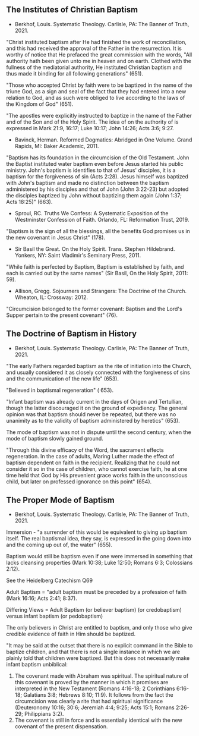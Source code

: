 ## The Institutes of Christian Baptism

- Berkhof, Louis. Systematic Theology. Carlisle, PA: The Banner of Truth, 2021.

"Christ instituted baptism after He had finished the work of reconciliation, and this had received the approval of the Father in the resurrection. It is worthy of notice that He prefaced the great commission with the words, "All authority hath been given unto me in heaven and on earth. Clothed with the fullness of the mediatorial authority, He instituted Christian baptism and thus made it binding for all following generations" (651).

"Those who accepted Christ by faith were to be baptized in the name of the triune God, as a sign and seal of the fact that they had entered into a new relation to God, and as such were obliged to live according to the laws of the Kingdom of God" (651).

"The apostles were explicitly instructed to baptize in the name of the Father and of the Son and of the Holy Spirit. The idea of on the authority of is expressed in Mark 21:9, 16:17; Luke 10:17; John 14:26; Acts 3:6; 9:27.

- Bavinck, Herman. Reformed Dogmatics: Abridged in One Volume. Grand Rapids, MI: Baker Academic, 2011.

"Baptism has its foundation in the circumcision of the Old Testament. John the Baptist instituted water baptism even before Jesus started his public ministry. John's baptism is identifies to that of Jesus' disciples, it is a baptism for the forgiveness of sin (Acts 2:28). Jesus himself was baptized with John's baptism and made no distinction between the baptism administered by his disciples and that of John (John 3:22-23) but adopted the disciples baptized by John without baptizing them again (John 1:37; Acts 18:25)" (663).

- Sproul, RC. Truths We Confess: A Systematic Exposition of the Westminster Confession of Faith. Orlando, FL: Reformation Trust, 2019.

"Baptism is the sign of all the blessings, all the benefits God promises us in the new covenant in Jesus Christ" (178).

- Sir Basil the Great. On the Holy Spirit. Trans. Stephen Hildebrand. Yonkers, NY: Saint Vladimir's Seminary Press, 2011.

"While faith is perfected by Baptism, Baptism is established by faith, and each is carried out by the same names" (Sir Basil, On the Holy Spirit, 2011: 59).

- Allison, Gregg. Sojourners and Strangers: The Doctrine of the Church. Wheaton, IL: Crossway: 2012.

"Circumcision belonged to the former covenant: Baptism and the Lord's Supper pertain to the present covenant" (76).

## The Doctrine of Baptism in History

- Berkhof, Louis. Systematic Theology. Carlisle, PA: The Banner of Truth, 2021.

"The early Fathers regarded baptism as the rite of initiation into the Church, and usually considered it as closely connected with the forgiveness of sins and the communication of the new life" (653).

"Believed in baptismal regeneration" ( 653).

"Infant baptism was already current in the days of Origen and Tertullian, though the latter discouraged it on the ground of expediency. The general opinion was that baptism should never be repeated, but there was no unanimity as to the validity of baptism administered by heretics" (653).

The mode of baptism was not in dispute until the second century, when the mode of baptism slowly gained ground.

"Through this divine efficacy of the Word, the sacrament effects regeneration. In the case of adults, Maring Luther made the effect of baptism dependent on faith in the recipient. Realizing that he could not consider it so in the case of children, who cannot exercise faith, he at one time held that God by His prevenient grace works faith in the unconscious child, but later on professed ignorance on this point" (654).

## The Proper Mode of Baptism

- Berkhof, Louis. Systematic Theology. Carlisle, PA: The Banner of Truth, 2021.

Immersion - "a surrender of this would be equivalent to giving up baptism itself. The real baptismal idea, they say, is expressed in the going down into and the coming up out of, the water" (655).

Baptism would still be baptism even if one were immersed in something that lacks cleansing properties (Mark 10:38; Luke 12:50; Romans 6:3; Colossians 2:12).

See the Heidelberg Catechism Q69

Adult Baptism = "adult baptism must be preceded by a profession of faith (Mark 16:16; Acts 2:41; 8:37).

Differing Views = Adult Baptism (or believer baptism) (or credobaptism) versus infant baptism (or pedobaptism)

The only believers in Christ are entitled to baptism, and only those who give credible evidence of faith in Him should be baptized.

"It may be said at the outset that there is no explicit command in the Bible to baptize children, and that there is not a single instance in which we are plainly told that children were baptized. But this does not necessarily make infant baptism unbiblical:

1. The covenant made with Abraham was spiritual. The spiritual nature of this covenant is proved by the manner in which it promises are interpreted in the New Testament (Romans 4:16-18; 2 Corinthians 6:16-18; Galatians 3:8; Hebrews 8:10; 11:9). It follows from the fact the circumcision was clearly a rite that had spiritual significance (Deuteronomy 10:16; 30:6; Jeremiah 4:4; 9:25; Acts 15:1; Romans 2:26-29; Philippians 3:2).
2. The covenant is still in force and is essentially identical with the new covenant of the present dispensation.